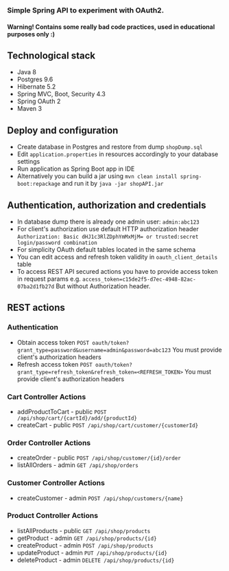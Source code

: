 
### Simple Spring API to experiment with OAuth2.
#### Warning! Contains some really bad code practices, used in educational purposes only :) 

## Technological stack
- Java 8
- Postgres 9.6
- Hibernate 5.2
- Spring MVC, Boot, Security 4.3
- Spring OAuth 2
- Maven 3

## Deploy and configuration
- Create database in Postgres and restore from dump `shopDump.sql`
- Edit `application.properties` in resources accordingly to your database settings
- Run application as Spring Boot app in IDE
- Alternatively you can build a jar using `mvn clean install spring-boot:repackage` 
 and run it by `java -jar shopAPI.jar`

## Authentication, authorization and credentials
 - In database dump there is already one admin user: `admin:abc123`
 - For client's authorization use default HTTP authorization header `Authorization: Basic dHJ1c3RlZDphYmMxMjM=
 or trusted:secret login/password combination` 
 - For simplicity OAuth default tables located in the same schema
 - You can edit access and refresh token validity in `oauth_client_details` table
 - To access REST API secured actions you have to provide access token in request params e.g.
 ``access_token=c15de2f5-d7ec-4948-82ac-07ba2d1fb27d``
 But without Authorization header.

## REST actions

### Authentication

- Obtain access token
``POST oauth/token?grant_type=password&username=admin&password=abc123``
You must provide client's authorization headers
- Refresh access token
``POST oauth/token?grant_type=refresh_token&refresh_token=<REFRESH_TOKEN>``
You must provide client's authorization headers

### Cart Controller Actions

- addProductToCart - public
``POST /api/shop/cart/{cartId}/add/{productId}``
- createCart - public 
``POST /api/shop/cart/customer/{customerId}``

### Order Controller Actions

- createOrder - public
``POST /api/shop/customer/{id}/order``
- listAllOrders - admin
``GET /api/shop/orders``

### Customer Controller Actions

- createCustomer - admin
``POST /api/shop/customers/{name}``

### Product Controller Actions

- listAllProducts - public
``GET /api/shop/products``
- getProduct - admin
``GET /api/shop/products/{id}``
- createProduct - admin
``POST /api/shop/products``
- updateProduct - admin
``PUT /api/shop/products/{id}``
- deleteProduct - admin
``DELETE /api/shop/products/{id}``

 